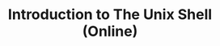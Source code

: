 ---
layout: workshop
category: workshop
title: "Introduction to The Unix Shell (Online)"
time: 1:00 PM - 4:00 PM PST
human_date: "April 11"
year: 2025
location: Remote - Zoom
instructors: David Moles, Jon Jablonski
helpers: Jose Niño Muriel, Seth Erickson
pre_workshop_survey: "https://ucsb.co1.qualtrics.com/jfe/form/SV_bJeIoxjp1A9Xx3M?slug=2025-04-11-ucsb-shell"
post_workshop_survey: "https://ucsb.co1.qualtrics.com/jfe/form/SV_0lD2XHnezknmSr4?slug=2025-04-11-ucsb-shell"
shoreline_url: "https://tinyurl.com/ucsbcarp-s25-shell2-w"
lesson_url: "https://swcarpentry.github.io/shell-novice/index.html"
description: "The Unix Shell is a powerful command-line interface that allows you to control your computer more efficiently than a traditional graphical interface. This hands-on workshop will introduce fundamental skills, including navigating files and directories, manipulating data, and writing simple scripts.
<br><br>
No prior experience is required to attend, just curiosity and a desire to work more efficiently with your computer. Learning these basics will open the door to advanced computing, including high-performance computing and version control with Git.
<br><br>
We’re offering this workshop in two formats, both covering the same content: an in-person session on April 10 and an online session on April 11. Register for the one that best suits your schedule."
instructions: |
    - Make sure you have the necessary data and software installed in your laptop by following the instructions here: [https://swcarpentry.github.io/shell-novice/#download-files](https://swcarpentry.github.io/shell-novice/#download-files)
    - Fill out the [pre-workshop survey](https://ucsb.co1.qualtrics.com/jfe/form/SV_bJeIoxjp1A9Xx3M?slug=2025-04-11-ucsb-shell). We use this to calibrate the pace of the workshop, and together with a post-workshop survey, we assess how it went.
    - If you have any questions regarding whether or not you are ready to go, please send us an email [dreamlab@library.ucsb.edu](mailto:dreamlab@library.ucsb.edu).
    - We are committed to making sure that the workshop is accessible to everyone. Please let us know if there is anything we can do to make the workshop more accessible for you. Learners usually bring their own laptops, but if you need to borrow one for the workshop, let us know beforehand.
---